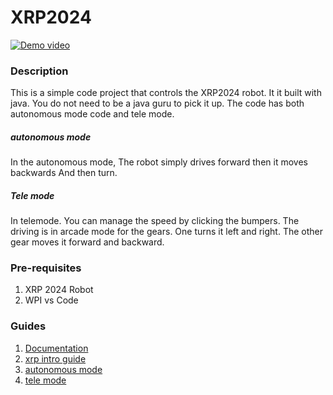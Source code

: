 # XRP2024
[![Demo video]()](./demo.mp4)

### Description

This is a simple code project that controls the XRP2024 robot. It it built with  java. You do not need to be a java guru to pick it up.
The code has both autonomous mode code and tele mode.

##### autonomous mode
In the autonomous mode, The robot simply drives forward then  it moves backwards And then turn.

##### Tele mode
In telemode. You can manage the speed by clicking the bumpers.
The driving is in arcade mode for the gears.
One turns it left and right.
The other gear moves it forward and backward.

### Pre-requisites
1. XRP 2024 Robot
1. WPI vs Code  

### Guides
1. [Documentation](https://docs.wpilib.org/en/stable/docs/software/vscode-overview/index.html) 
1. [xrp intro guide](https://youtu.be/Nlk52QdoasE?si=4Cr0qTlegnpT9mtq) 
1. [autonomous mode](https://youtu.be/3RJOLneWXcI?si=iGUjSYwcrRmKDW47) 
1. [tele mode](https://youtu.be/fjSQFVKx2Fg?si=hLQo6AGNgIMokd80) 
